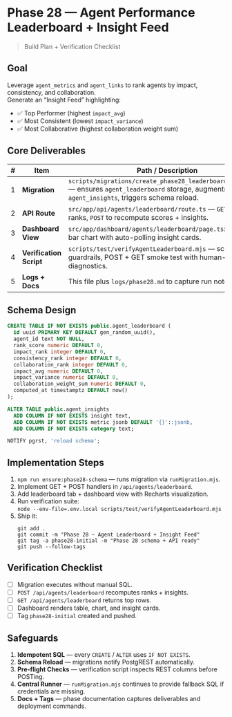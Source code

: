 # Phase 28 — Agent Performance Leaderboard + Insight Feed

> Build Plan + Verification Checklist

## Goal
Leverage `agent_metrics` and `agent_links` to rank agents by impact, consistency, and collaboration.  
Generate an “Insight Feed” highlighting:

- ✅ Top Performer (highest `impact_avg`)
- ✅ Most Consistent (lowest `impact_variance`)
- ✅ Most Collaborative (highest collaboration weight sum)

## Core Deliverables

| # | Item | Path / Description |
|---|------|--------------------|
| 1 | **Migration** | `scripts/migrations/create_phase28_leaderboard_tables.sql` — ensures `agent_leaderboard` storage, augments `agent_insights`, triggers schema reload. |
| 2 | **API Route** | `src/app/api/agents/leaderboard/route.ts` — `GET` for top ranks, `POST` to recompute scores + insights. |
| 3 | **Dashboard View** | `src/app/dashboard/agents/leaderboard/page.tsx` — table + bar chart with auto-polling insight cards. |
| 4 | **Verification Script** | `scripts/test/verifyAgentLeaderboard.mjs` — schema guardrails, POST + GET smoke test with human-readable diagnostics. |
| 5 | **Logs + Docs** | This file plus `logs/phase28.md` to capture run notes. |

## Schema Design

```sql
CREATE TABLE IF NOT EXISTS public.agent_leaderboard (
  id uuid PRIMARY KEY DEFAULT gen_random_uuid(),
  agent_id text NOT NULL,
  rank_score numeric DEFAULT 0,
  impact_rank integer DEFAULT 0,
  consistency_rank integer DEFAULT 0,
  collaboration_rank integer DEFAULT 0,
  impact_avg numeric DEFAULT 0,
  impact_variance numeric DEFAULT 0,
  collaboration_weight_sum numeric DEFAULT 0,
  computed_at timestamptz DEFAULT now()
);

ALTER TABLE public.agent_insights
  ADD COLUMN IF NOT EXISTS insight text,
  ADD COLUMN IF NOT EXISTS metric jsonb DEFAULT '{}'::jsonb,
  ADD COLUMN IF NOT EXISTS category text;

NOTIFY pgrst, 'reload schema';
```

## Implementation Steps

1. `npm run ensure:phase28-schema` — runs migration via `runMigration.mjs`.
2. Implement GET + POST handlers in `/api/agents/leaderboard`.
3. Add leaderboard tab + dashboard view with Recharts visualization.
4. Run verification suite:  
   `node --env-file=.env.local scripts/test/verifyAgentLeaderboard.mjs`
5. Ship it:  
   ```
   git add .
   git commit -m "Phase 28 — Agent Leaderboard + Insight Feed"
   git tag -a phase28-initial -m "Phase 28 schema + API ready"
   git push --follow-tags
   ```

## Verification Checklist

- ☐ Migration executes without manual SQL.
- ☐ `POST /api/agents/leaderboard` recomputes ranks + insights.
- ☐ `GET /api/agents/leaderboard` returns top rows.
- ☐ Dashboard renders table, chart, and insight cards.
- ☐ Tag `phase28-initial` created and pushed.

## Safeguards

1. **Idempotent SQL** — every `CREATE` / `ALTER` uses `IF NOT EXISTS`.
2. **Schema Reload** — migrations notify PostgREST automatically.
3. **Pre-flight Checks** — verification script inspects REST columns before POSTing.
4. **Central Runner** — `runMigration.mjs` continues to provide fallback SQL if credentials are missing.
5. **Docs + Tags** — phase documentation captures deliverables and deployment commands.
